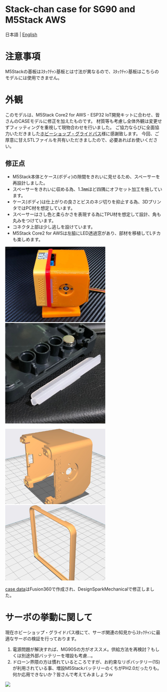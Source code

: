 # Stack-chan case for SG90 and M5Stack AWS
日本語 | [English](./README_for_SG90andM5StackAWS.md)

# 注意事項
M5Stackの基板はｽﾀｯｸﾁｬﾝ基板とは寸法が異なるので、ｽﾀｯｸﾁｬﾝ基板はこちらのモデルには使用できません。

# 外観
このモデルは、M5Stack Core2 for AWS - ESP32 IoT開発キットに合わせ、皆さんのCASEモデルに修正を加えたものです。
材質等も考慮し全体外観は変更せずフィッティングを重視して現物合わせを行いました。
ご協力ならびに全面協力いただきました[ホビーショップ・グライドパス](https://hsgp.cart.fc2.com/)様に感謝致します。
今回、ご厚意に甘えSTLファイルを共有いただきましたので、必要あればお使いください。

## 修正点

 * M5Stack本体とケース(ボディ)の隙間をきれいに見せるため、スペーサーを再設計しました。
 * スペーサーをきれいに収める為、1.3㎜ほど四隅にオフセット加工を施しています。
 * ケース(ボディ)は仕上がりの良さとビスのネジ切りを抑止する為、3DプリンタではPC材を想定しています。
 * スペーサーはさし色と柔らかさを表現する為にTPU材を想定して設計、角も丸みをつけています。
 * コネクタ上部は少し逃しを設けています。
 * M5Stack Core2 for AWSは左脇にLED透過窓があり、部材を移植してLチカも楽しめます。
 
<img src="./docs/images/case_sg90_m5core2AWS.jpg" width="320">  <img src="./docs/images/LED.jpg" width="320">

<img src="./docs/images/case_sg90_m5core2AWSbody.jpg" width="320"> <img src="./docs/images/case_sg90_m5core2AWSspacer.jpg" width="320">

[case data](./case_for_SG90andM5StackAWS/)はFusion360で作成され、DesignSparkMechanicalで修正しました。


# サーボの挙動に関して
 現在ホビーショップ・グライドパス様にて、サーボ関連の知見からｽﾀｯｸﾁｬﾝに最適なサーボの検証を行っております。

1. 電源問題が解決すれば、MG90Sの方がオススメ。供給方法を再検討？もしくは別途外部バッテリーを増設も考慮…。
2. ドローン界隈の方は慣れているところですが、お約束なリポバッテリー(1S)が利用されている事、増設M5StackバッテリーのくちがPH2.0だったりも。何か応用できないか？皆さんで考えてみましょうｗ

<img src="./docs/images/tester-core2.gif" width="320">
